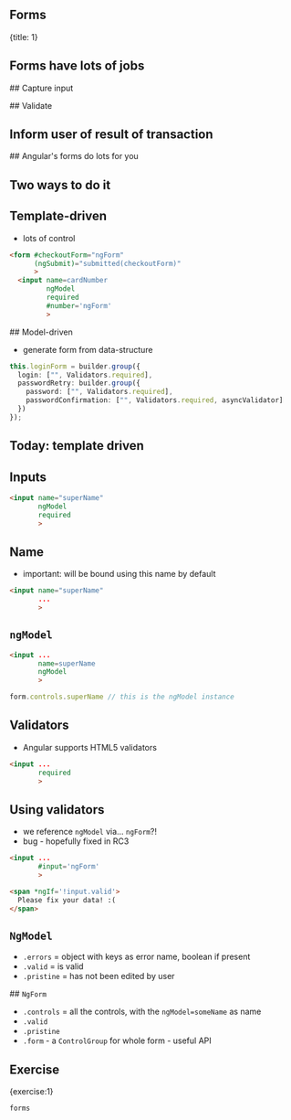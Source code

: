 ## Forms
{title: 1}

## Forms have lots of jobs

## Capture input

## Validate

## Inform user of result of transaction

## Angular's forms do lots for you

## Two ways to do it

## Template-driven

- lots of control

```html
<form #checkoutForm="ngForm"
      (ngSubmit)="submitted(checkoutForm)"
      >
  <input name=cardNumber
         ngModel
         required
         #number='ngForm'
         >
```

## Model-driven

- generate form from data-structure

```typescript
this.loginForm = builder.group({
  login: ["", Validators.required],
  passwordRetry: builder.group({
    password: ["", Validators.required],
    passwordConfirmation: ["", Validators.required, asyncValidator]
  })
});
```

## Today: template driven

## Inputs

```html
<input name="superName"
       ngModel
       required
       >
```

## Name

- important: will be bound using this name by default

```html
<input name="superName"
       ...
       >
```

## `ngModel`

```html
<input ...
       name=superName
       ngModel
       >
```

```typescript
form.controls.superName // this is the ngModel instance
```

## Validators

- Angular supports HTML5 validators

```html
<input ...
       required
       >

```

## Using validators

- we reference `ngModel` via... `ngForm`?!
- bug - hopefully fixed in RC3

```html
<input ...
       #input='ngForm'
       >

<span *ngIf='!input.valid'>
  Please fix your data! :(
</span>
```

## `NgModel`

- `.errors`  = object with keys as error name, boolean if present
- `.valid`   = is valid
- `.pristine` = has not been edited by user


## `NgForm`

- `.controls` = all the controls, with the `ngModel=someName` as name
- `.valid`
- `.pristine`
- `.form` - a `ControlGroup` for whole form - useful API

## Exercise
{exercise:1}

    forms


